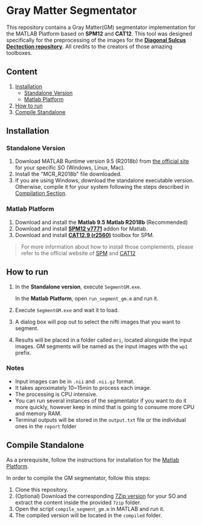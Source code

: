 
# Gray Matter Segmentator
This repository contains a Gray Matter(GM) segmentator implementation for the MATLAB Platform based on **SPM12** and **CAT12**. This tool was designed specifically for the preprocessing of the images for the [**Diagonal Sulcus Dectection repository**](https://github.com/hkulsgaard/sulcus). All credits to the creators of those amazing toolboxes.

## Content
1. [Installation](#Installation)
    * [Standalone Version](#Standalone-Version)
    * [Matlab Platform](#Matlab-Platform)
2. [How to run](#How-to-run)
3. [Compile Standalone](#Compilation-Standalone)

## Installation

### Standalone Version
1. Download MATLAB Runtime version 9.5 (R2018b) from [the official site](https://www.mathworks.com/products/compiler/matlab-runtime.html) for your specific SO (Windows, Linux, Mac).
2. Install the "MCR_R2018b" file downloaded.
3. If you are using Windows, download the standalone executable version. Otherwise, compile it for your system following the steps described in [Compilation Section](#Compilation).

### Matlab Platform
1. Download and install the **Matlab 9.5 Matlab R2018b** (Recommended)
2. Download and install [**SPM12  v7771**](https://www.fil.ion.ucl.ac.uk/spm/software/download/) addon for Matlab.
3. Download and install [**CAT12.9 (r2560)**](https://www.neuro.uni-jena.de/cat12/cat12_r2560.zip) toolbox for SPM.

>For more information about how to install those complements, please refer to the official website of [SPM](https://www.fil.ion.ucl.ac.uk/spm/docs/installation/) and [CAT12](https://neuro-jena.github.io/cat/index.html#DOWNLOAD)

## How to run

1. In the **Standalone version**, execute `SegmentGM.exe`. 
   
   In the **Matlab Platform**, open `run_segment_gm.m` and run it.

1. Execute `SegmentGM.exe` and wait it to load.
2. A dialog box will pop out to select the nifti images that you want to segment.
3. Results will be placed in a folder called `mri`, located alongside the input images. GM segments will be named as the input images with the `wp1` prefix.

### Notes
- Input images can be in `.nii` and `.nii.gz` format.
- It takes aproximately 10~15min to process each image.
- The processing is CPU intensive.
- You can run several instances of the segmentator if you want to do it more quickly, however keep in mind that is going to consume more CPU and memory RAM.
- Terminal outputs will be stored in the `output.txt` file or the individual ones in the `report` folder

## Compile Standalone

As a prerequisite, follow the instructions for installation for the [Matlab Platform](#Matlab-Platform).

In order to compile the GM segmentator, follow this steps:
1. Clone this repository.
2. (Optional) Download the corresponding [7Zip version](https://www.7-zip.org/download.html) for your SO and extract the content inside the provided `7zip` folder.
3. Open the script `compile_segment_gm.m` in MATLAB and run it.
4. The compiled version will be located in the `compiled` folder.